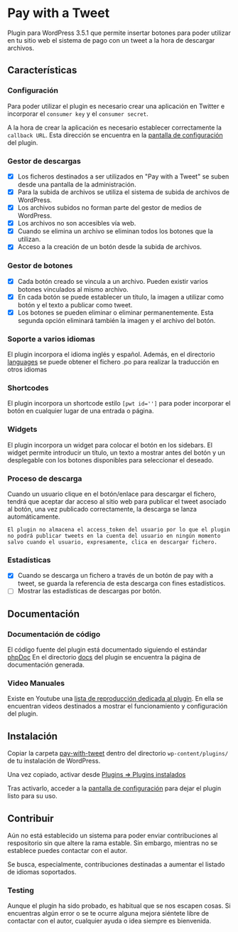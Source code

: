 # Pay with a Tweet

Plugin para WordPress 3.5.1 que permite insertar botones para poder utilizar en tu sitio web el sistema de pago con un tweet a la hora de descargar archivos. 

## Características

### Configuración

Para poder utilizar el plugin es necesario crear una aplicación en Twitter e incorporar el `consumer key` y el `consumer secret`.

A la hora de crear la aplicación es necesario establecer correctamente la `callback URL`. Esta dirección se encuentra en la [pantalla de configuración](http://www.example.com/wp-admin/admin.php?page=pay-with-tweet/admin/pwt-config.php) del plugin.

### Gestor de descargas

- [x] Los ficheros destinados a ser utilizados en "Pay with a Tweet" se suben desde una pantalla de la administración.
- [x] Para la subida de archivos se utiliza el sistema de subida de archivos de WordPress.
- [x] Los archivos subidos no forman parte del gestor de medios de WordPress.
- [x] Los archivos no son accesibles vía web.
- [x] Cuando se elimina un archivo se eliminan todos los botones que la utilizan.
- [x] Acceso a la creación de un botón desde la subida de archivos.

### Gestor de botones

- [x] Cada botón creado se vincula a un archivo. Pueden existir varios botones vinculados al mismo archivo.
- [x] En cada botón se puede establecer un título, la imagen a utilizar como botón y el texto a publicar como tweet.
- [x] Los botones se pueden eliminar o eliminar permanentemente. Esta segunda opción eliminará también la imagen y el archivo del botón.

### Soporte a varios idiomas

El plugin incorpora el idioma inglés y español. Además, en el directorio [languages](https://github.com/rolando-caldas/pay-with-a-tweet-wp-plugin/tree/master/pay-with-tweet/languages) se puede obtener el fichero .po para realizar la traducción en otros idiomas

### Shortcodes

El plugin incorpora un shortcode estilo `[pwt id='']` para poder incorporar el botón en cualquier lugar de una entrada o página.

### Widgets

El plugin incorpora un widget para colocar el botón en los sidebars. El widget permite introducir un título, un texto a mostrar antes del botón y un desplegable con los botones disponibles para seleccionar el deseado.

### Proceso de descarga

Cuando un usuario clique en el botón/enlace para descargar el fichero, tendrá que aceptar dar acceso al sitio web para publicar el tweet asociado al botón, una vez publicado correctamente, la descarga se lanza automáticamente.

    El plugin no almacena el access_token del usuario por lo que el plugin no podrá publicar tweets en la cuenta del usuario en ningún momento salvo cuando el usuario, expresamente, clica en descargar fichero.

### Estadísticas

- [x] Cuando se descarga un fichero a través de un botón de pay with a tweet, se guarda la referencia de esta descarga con fines estadísticos.
- [ ] Mostrar las estadísticas de descargas por botón. 

## Documentación

### Documentación de código

El código fuente del plugin está documentado siguiendo el estándar [phpDoc](http://www.phpdoc.org/) En el directorio [docs](https://github.com/rolando-caldas/pay-with-a-tweet-wp-plugin/tree/master/pay-with-tweet/docs) del plugin se encuentra la página de documentación generada.

### Video Manuales

Existe en Youtube una [lista de reproducción dedicada al plugin](http://www.youtube.com/playlist?list=PLLY32y927ZzQ1bjrdL5REAwVUvFnVnkE5). En ella se encuentran videos destinados a mostrar el funcionamiento y configuración del plugin.

## Instalación

Copiar la carpeta [pay-with-tweet](https://github.com/rolando-caldas/pay-with-a-tweet-wp-plugin/tree/master/pay-with-tweet) dentro del directorio `wp-content/plugins/` de tu instalación de WordPress.

Una vez copiado, activar desde [Plugins => Plugins instalados](http://www.example.com/wp-admin/plugins.php)

Tras activarlo, acceder a la [pantalla de configuración](http://www.example.com/wp-admin/admin.php?page=pay-with-tweet/admin/pwt-config.php) para dejar el plugin listo para su uso.

## Contribuir

Aún no está establecido un sistema para poder enviar contribuciones al respositorio sin que altere la rama estable. Sin embargo, mientras no se establece puedes contactar con el autor. 

Se busca, especialmente, contribuciones destinadas a aumentar el listado de idiomas soportados.

### Testing

Aunque el plugin ha sido probado, es habitual que se nos escapen cosas. Si encuentras algún error o se te ocurre alguna mejora siéntete libre de contactar con el autor, cualquier ayuda o idea siempre es bienvenida.

